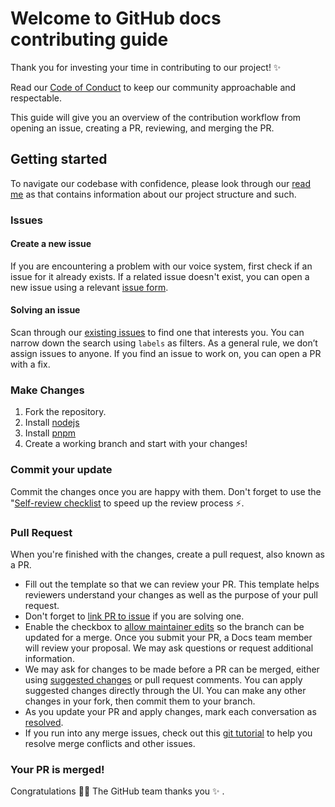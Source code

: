 # Welcome to GitHub docs contributing guide <!-- omit in toc -->

Thank you for investing your time in contributing to our project! :sparkles:

Read our [Code of Conduct](./CODE_OF_CONDUCT.md) to keep our community approachable and respectable.

This guide will give you an overview of the contribution workflow from opening an issue, creating a PR, reviewing, and merging the PR.

## Getting started

To navigate our codebase with confidence, please look through our [read me](./README.md) as that contains information about our project structure and such.

### Issues

#### Create a new issue

If you are encountering a problem with our voice system, first check if an issue for it already exists. If a related issue doesn't exist, you can open a new issue using a relevant [issue form](https://github.com/Z3rio/zerio-voice/issues/new/choose).

#### Solving an issue

Scan through our [existing issues](https://github.com/Z3rio/zerio-voice/issues) to find one that interests you. You can narrow down the search using `labels` as filters. As a general rule, we don’t assign issues to anyone. If you find an issue to work on, you can open a PR with a fix.

### Make Changes

1. Fork the repository.
2. Install [nodejs](https://nodejs.org/en)
3. Install [pnpm](https://pnpm.io/installation)
4. Create a working branch and start with your changes!

### Commit your update

Commit the changes once you are happy with them. Don't forget to use the "[Self-review checklist](https://docs.github.com/en/contributing/collaborating-on-github-docs/self-review-checklist) to speed up the review process :zap:.

### Pull Request

When you're finished with the changes, create a pull request, also known as a PR.
- Fill out the template so that we can review your PR. This template helps reviewers understand your changes as well as the purpose of your pull request.
- Don't forget to [link PR to issue](https://docs.github.com/en/issues/tracking-your-work-with-issues/linking-a-pull-request-to-an-issue) if you are solving one.
- Enable the checkbox to [allow maintainer edits](https://docs.github.com/en/github/collaborating-with-issues-and-pull-requests/allowing-changes-to-a-pull-request-branch-created-from-a-fork) so the branch can be updated for a merge.
Once you submit your PR, a Docs team member will review your proposal. We may ask questions or request additional information.
- We may ask for changes to be made before a PR can be merged, either using [suggested changes](https://docs.github.com/en/github/collaborating-with-issues-and-pull-requests/incorporating-feedback-in-your-pull-request) or pull request comments. You can apply suggested changes directly through the UI. You can make any other changes in your fork, then commit them to your branch.
- As you update your PR and apply changes, mark each conversation as [resolved](https://docs.github.com/en/github/collaborating-with-issues-and-pull-requests/commenting-on-a-pull-request#resolving-conversations).
- If you run into any merge issues, check out this [git tutorial](https://github.com/skills/resolve-merge-conflicts) to help you resolve merge conflicts and other issues.

### Your PR is merged!

Congratulations :tada::tada: The GitHub team thanks you :sparkles: .
